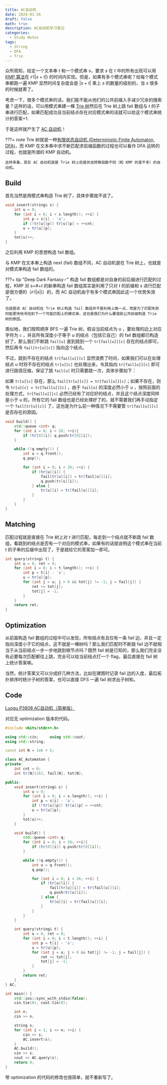 ```yaml
---
title: AC自动机
date: 2024-01-26
draft: false
math: true
description: AC自动机学习笔记
categories:
  - Study Notes
tags:
  - String
  - DFA
  - Trie
---
```

众所周知，给定一个文本串 $t$ 和一个模式串 $s$，要求 $s$ 在 $t$ 中的所有出现可以用 [KMP 算法](https://oi-wiki.org/string/kmp/)在 $\mathcal{O}(|s+t|)$ 的时间内实现。但是，如果有多个模式串呢？给每个模式串都跑一遍 KMP 显然时间复杂度会是 $|s+t|$ 乘上 $s$ 的数量的级别的，当 $s$ 很多的时候就寄了。

考虑一下，很多个模式串的话，我们能不能从他们的公共前缀入手减少冗余的搜索量？这样的话，可以用模式串建一棵 [Trie 树](https://oi-wiki.org/string/trie/)然后在 Trie 树上跳 fail 数组与 $t$ 的子串进行匹配，如果匹配成功且当前结点存在对应模式串的话就可以给这个模式串统计的答案+1.

于是这样就产生了 [AC 自动机](https://oi-wiki.org/string/ac-automaton)！

???+ note
	Trie 树就是一种[有限状态自动机 (Deterministic Finite Automaton, DFA)](https://www.wikiwand.com/en/Deterministic_finite_automaton)，而 KMP 在文本串中求不断匹配求前缀函数的过程也可以看作 DFA 运转的过程，也就是所谓的 KMP 自动机。
	
	这样来看，其实 AC 自动机就是 Trie 树上但是状态转移函数不同（和 KMP 的差不多）的自动机。

## Build

首先当然是用模式串构造 Trie 树了，具体步骤就不说了。

```cpp
void insert(string& s) {
	int u = 0;
	for (int i = 0; i < s.length(); ++i) {
		int p = s[i] - 'a';
		if (!tr[u][p]) tr[u][p] = ++cnt;
		u = tr[u][p];
	}
	tot[u]++;
}
```

之后利用 KMP 的思想构造 fail 数组。

与 KMP 在文本串上构造 next (fail) 数组不同，AC 自动机是在 Trie 树上，也就是对模式串构造 fail 数组的。

???+ tip "Deep Dark Fantasy♂"
	构造 fail 数组都是对自身的前后缀进行匹配的过程，KMP 对 $s$+#+$t$ 的新串构造 fail 数组其实是利用了只对 $t$ 的前缀和 $s$ 进行匹配是很方便的（$\mathcal{O}(|s|)$）的，而 AC 自动机由于有多个模式串因此这一个优势失效了。
	
	也就是说 AC 自动机在 Trie 树上构造 fail 数组并不是利用上面一点，而是为了匹配失败时能更快地寻找到下一个可能匹配上的模式串，这也是我们为什么要借助公共前缀构造 Trie 树的原因。

类似地，我们按照顺序 BFS 一遍 Trie 树，假设当前结点为 $u$ ，要处理的边上对应字符为 $\mathtt{c}$ ，并且所有深度小于等于 $u$ 的结点（包括它自己）的 fail 数组都已构造好了，那么我们不断跳 `fail[u]` 直到跳到一个 `tr[fail[u]][c]` 存在的结点即可，然后再令 `fail[tr[u][c]]` 指向这个结点。

不过，跳到不存在的结点 `tr[fail[u]][c]` 显然浪费了时间，如果我们可以在处理结点 $u$ 时将不存在的结点 `tr[u][c]` 也处理出来，令其指向 `tr[fail[u]][c]` 即可进行路径压缩，保证了跳 `fail[u]` 时只需要跳一次，具体步骤如下：

如果 `tr[u][c]` 存在，那么 `fail[tr[u][c]] = tr[fail[u]][c]`；如果不存在，则令 `tr[u][c] = tr[fail[u]][c]` ，由于 `fail[u]` 的深度必然小于 $u$ ，按照前面的处理方式，`tr[fail[u]][c]` 必然已经有了对应好的结点，并且这个结点深度同样是小于 $u$ 的，所有它的 fail 数组也是已经处理好了的，就不需要我们再手动指定一个 `fail[tr[u][c]]` 了，这也是为什么前一种情况下不需要管 `tr[fail[u]][c]` 是否存在的原因。

```cpp
void build() {
	std::queue <int> q;
	for (int i = 0; i < 26; ++i){
		if (tr[0][i]) q.push(tr[0][i]);
	}

	while (!q.empty()) {
		int u = q.front();
		q.pop();

		for (int i = 0; i < 26; ++i) {
			if (tr[u][i]) {
				fail[tr[u][i]] = tr[fail[u]][i];
				q.push(tr[u][i]);
			} else {
				tr[u][i] = tr[fail[u]][i];
			}
		}
	}
}
```

## Matching

匹配过程就是直接在 Trie 树上对 $t$ 进行匹配，每走到一个结点就不断跳 fail 数组，看跳到的结点是否有一个对应的模式串，如果有的话就说明这个模式串在当前 $t$ 的子串的后缀中出现了，于是就给它的答案加一即可。

```cpp
int query(string& t) {
	int u = 0, ret = 0;
	for (int i = 0; i < t.length(); ++i) {
		int p = t[i] - 'a';
		u = tr[u][p];
		for (int j = u; j > 0 && tot[j] != -1; j = fail[j]) {
			ret += tot[j];
			tot[j] = -1;
		}
	}
	return ret;
}
```

## Optimization

从前面构造 fail 数组的过程中可以发现，所有结点有且仅有一条 fail 边，并且一定指向深度小于它的结点，这不就是一棵树吗？那么我们匹配时不断跳 fail 边不就相当于从当前结点一步一步地跳到根节点吗？既然 fail 树是已知的，那么我们完全没有必要每次匹配都往上跳，完全可以给当前结点打一个 flag，最后直接在 fail 树上统计答案嘛。

当然，统计答案又可以分成好几种方法，比如在建图时记录 fail 边的入度，最后拓扑排序时统计子树的答案，也可以直接 DFS 一遍 fail 树求出子树和。

## Code

[Luogu P3808 AC自动机（简单版）](https://www.luogu.com.cn/problem/P3808)

对应无 optimization 版本的代码。

```cpp
#include <bits/stdc++.h>

using std::cin;		using std::cout;
using std::string;

const int N = 1e6 + 5;

class AC_Automaton {
private:
	int cnt = 0;
	int tr[N][26], fail[N], tot[N];

public:
	void insert(string& s) {
		int u = 0;
		for (int i = 0; i < s.length(); ++i) {
			int p = s[i] - 'a';
			if (!tr[u][p]) tr[u][p] = ++cnt;
			u = tr[u][p];
		}
		tot[u]++;
	}

	void build() {
		std::queue <int> q;
		for (int i = 0; i < 26; ++i){
			if (tr[0][i]) q.push(tr[0][i]);
		}

		while (!q.empty()) {
			int u = q.front();
			q.pop();

			for (int i = 0; i < 26; ++i) {
				if (tr[u][i]) {
					fail[tr[u][i]] = tr[fail[u]][i];
					q.push(tr[u][i]);
				} else {
					tr[u][i] = tr[fail[u]][i];
				}
			}
		}
	}

	int query(string& t) {
		int u = 0, ret = 0;
		for (int i = 0; i < t.length(); ++i) {
			int p = t[i] - 'a';
			u = tr[u][p];
			for (int j = u; j > 0 && tot[j] != -1; j = fail[j]) {
				ret += tot[j];
				tot[j] = -1;
			}
		}
		return ret;
	}
} AC;

int main() {
	std::ios::sync_with_stdio(false);
	cin.tie(0), cout.tie(0);

	int n;
	cin >> n;

	string s;
	for (int i = 1; i <= n; ++i) {
		cin >> s;
		AC.insert(s);
	}
	AC.build();
	cin >> s;
	cout << AC.query(s);
	return 0;
}
```

带 optimization 的代码的修改也很简单，就不重新写了。